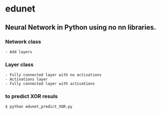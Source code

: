 # edunet

## Neural Network in Python using no nn libraries.

### Network class

    - Add layers

### Layer class

    - Fully connected layer with no activations
    - Activations layer
    - Fully connected layer with activations

### to predict XOR resuls

```bash
$ python edunet_predict_XOR.py
```
